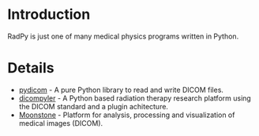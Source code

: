 # Introduction #

RadPy is just one of many medical physics programs written in Python.


# Details #

  * [pydicom](http://code.google.com/p/pydicom/) - A pure Python library to read and write DICOM files.
  * [dicompyler](http://code.google.com/p/dicompyler/) - A Python based radiation therapy research platform using the DICOM standard and a plugin achitecture.
  * [Moonstone](http://code.google.com/p/moonstonemedical/) - Platform for analysis, processing and visualization of medical images (DICOM).